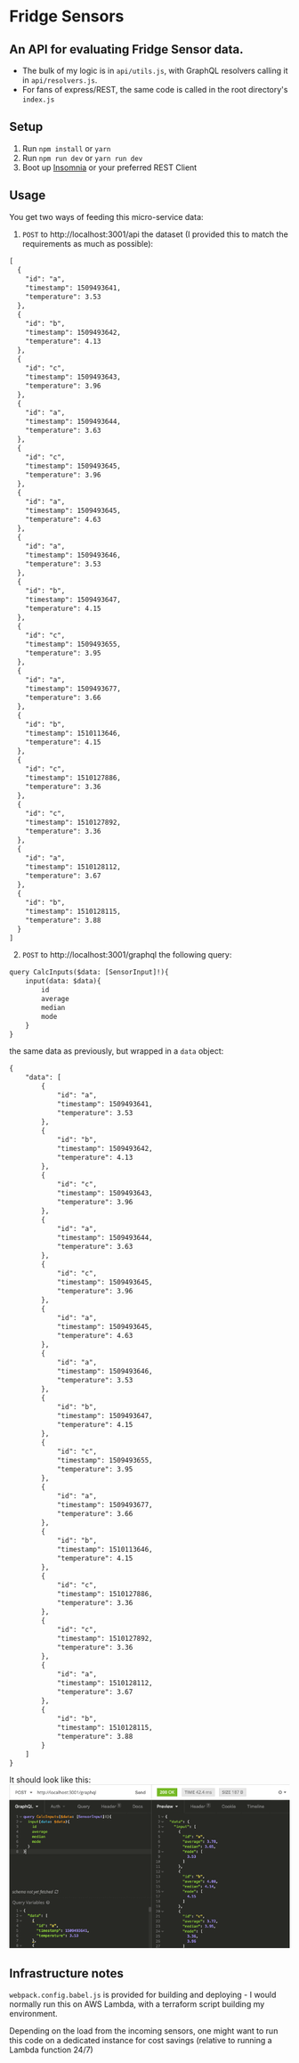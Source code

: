 # Fridge Sensors

## An API for evaluating Fridge Sensor data.

* The bulk of my logic is in `api/utils.js`, with GraphQL resolvers calling it in `api/resolvers.js`.
* For fans of express/REST, the same code is called in the root directory's `index.js`

## Setup

1.  Run `npm install` or `yarn`
2.  Run `npm run dev` or `yarn run dev`
3.  Boot up [Insomnia](https://insomnia.rest/) or your preferred REST Client

## Usage

You get two ways of feeding this micro-service data:

1.  `POST` to http://localhost:3001/api the dataset (I provided this to match the requirements as much as possible):

```
[
  {
    "id": "a",
    "timestamp": 1509493641,
    "temperature": 3.53
  },
  {
    "id": "b",
    "timestamp": 1509493642,
    "temperature": 4.13
  },
  {
    "id": "c",
    "timestamp": 1509493643,
    "temperature": 3.96
  },
  {
    "id": "a",
    "timestamp": 1509493644,
    "temperature": 3.63
  },
  {
    "id": "c",
    "timestamp": 1509493645,
    "temperature": 3.96
  },
  {
    "id": "a",
    "timestamp": 1509493645,
    "temperature": 4.63
  },
  {
    "id": "a",
    "timestamp": 1509493646,
    "temperature": 3.53
  },
  {
    "id": "b",
    "timestamp": 1509493647,
    "temperature": 4.15
  },
  {
    "id": "c",
    "timestamp": 1509493655,
    "temperature": 3.95
  },
  {
    "id": "a",
    "timestamp": 1509493677,
    "temperature": 3.66
  },
  {
    "id": "b",
    "timestamp": 1510113646,
    "temperature": 4.15
  },
  {
    "id": "c",
    "timestamp": 1510127886,
    "temperature": 3.36
  },
  {
    "id": "c",
    "timestamp": 1510127892,
    "temperature": 3.36
  },
  {
    "id": "a",
    "timestamp": 1510128112,
    "temperature": 3.67
  },
  {
    "id": "b",
    "timestamp": 1510128115,
    "temperature": 3.88
  }
]
```

2.  `POST` to http://localhost:3001/graphql the following query:

```
query CalcInputs($data: [SensorInput]!){
	input(data: $data){
		id
		average
		median
		mode
	}
}
```

the same data as previously, but wrapped in a `data` object:

```
{
	"data": [
		{
			"id": "a",
			"timestamp": 1509493641,
			"temperature": 3.53
		},
		{
			"id": "b",
			"timestamp": 1509493642,
			"temperature": 4.13
		},
		{
			"id": "c",
			"timestamp": 1509493643,
			"temperature": 3.96
		},
		{
			"id": "a",
			"timestamp": 1509493644,
			"temperature": 3.63
		},
		{
			"id": "c",
			"timestamp": 1509493645,
			"temperature": 3.96
		},
		{
			"id": "a",
			"timestamp": 1509493645,
			"temperature": 4.63
		},
		{
			"id": "a",
			"timestamp": 1509493646,
			"temperature": 3.53
		},
		{
			"id": "b",
			"timestamp": 1509493647,
			"temperature": 4.15
		},
		{
			"id": "c",
			"timestamp": 1509493655,
			"temperature": 3.95
		},
		{
			"id": "a",
			"timestamp": 1509493677,
			"temperature": 3.66
		},
		{
			"id": "b",
			"timestamp": 1510113646,
			"temperature": 4.15
		},
		{
			"id": "c",
			"timestamp": 1510127886,
			"temperature": 3.36
		},
		{
			"id": "c",
			"timestamp": 1510127892,
			"temperature": 3.36
		},
		{
			"id": "a",
			"timestamp": 1510128112,
			"temperature": 3.67
		},
		{
			"id": "b",
			"timestamp": 1510128115,
			"temperature": 3.88
		}
	]
}
```

It should look like this:
![GraphQL Insomnia screenshot](/static/img/graphql-insomnia.png?raw=true 'GraphQL Insomnia')

## Infrastructure notes

`webpack.config.babel.js` is provided for building and deploying - I would normally run this on AWS Lambda, with a terraform script building my environment.

Depending on the load from the incoming sensors, one might want to run this code on a dedicated instance for cost savings (relative to running a Lambda function 24/7)
